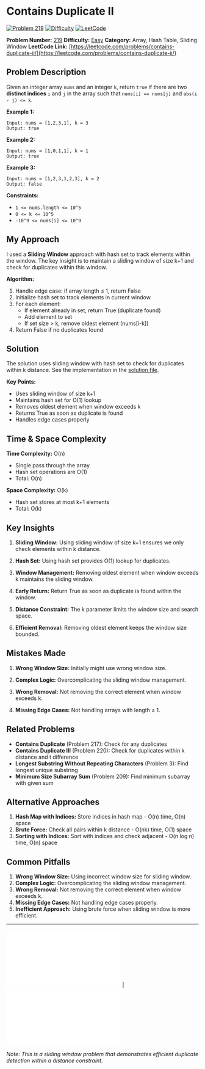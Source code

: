 # Contains Duplicate II

[![Problem 219](https://img.shields.io/badge/Problem-219-blue?style=for-the-badge&logo=leetcode)](https://leetcode.com/problems/contains-duplicate-ii/)
[![Difficulty](https://img.shields.io/badge/Difficulty-Easy-green?style=for-the-badge)](https://leetcode.com/problemset/?difficulty=EASY)
[![LeetCode](https://img.shields.io/badge/LeetCode-View%20Problem-orange?style=for-the-badge&logo=leetcode)](https://leetcode.com/problems/contains-duplicate-ii/)

**Problem Number:** [219](https://leetcode.com/problems/contains-duplicate-ii/)
**Difficulty:** [Easy](https://leetcode.com/problemset/?difficulty=EASY)
**Category:** Array, Hash Table, Sliding Window
**LeetCode Link:** [https://leetcode.com/problems/contains-duplicate-ii/](https://leetcode.com/problems/contains-duplicate-ii/)

## Problem Description

Given an integer array `nums` and an integer `k`, return `true` if there are two **distinct indices** `i` and `j` in the array such that `nums[i] == nums[j]` and `abs(i - j) <= k`.

**Example 1:**
```
Input: nums = [1,2,3,1], k = 3
Output: true
```

**Example 2:**
```
Input: nums = [1,0,1,1], k = 1
Output: true
```

**Example 3:**
```
Input: nums = [1,2,3,1,2,3], k = 2
Output: false
```

**Constraints:**
- `1 <= nums.length <= 10^5`
- `0 <= k <= 10^5`
- `-10^9 <= nums[i] <= 10^9`

## My Approach

I used a **Sliding Window** approach with hash set to track elements within the window. The key insight is to maintain a sliding window of size k+1 and check for duplicates within this window.

**Algorithm:**
1. Handle edge case: if array length ≤ 1, return False
2. Initialize hash set to track elements in current window
3. For each element:
   - If element already in set, return True (duplicate found)
   - Add element to set
   - If set size > k, remove oldest element (nums[i-k])
4. Return False if no duplicates found

## Solution

The solution uses sliding window with hash set to check for duplicates within k distance. See the implementation in the [solution file](../exercises/219.contains-duplicate-ii.py).

**Key Points:**
- Uses sliding window of size k+1
- Maintains hash set for O(1) lookup
- Removes oldest element when window exceeds k
- Returns True as soon as duplicate is found
- Handles edge cases properly

## Time & Space Complexity

**Time Complexity:** O(n)
- Single pass through the array
- Hash set operations are O(1)
- Total: O(n)

**Space Complexity:** O(k)
- Hash set stores at most k+1 elements
- Total: O(k)

## Key Insights

1. **Sliding Window:** Using sliding window of size k+1 ensures we only check elements within k distance.

2. **Hash Set:** Using hash set provides O(1) lookup for duplicates.

3. **Window Management:** Removing oldest element when window exceeds k maintains the sliding window.

4. **Early Return:** Return True as soon as duplicate is found within the window.

5. **Distance Constraint:** The k parameter limits the window size and search space.

6. **Efficient Removal:** Removing oldest element keeps the window size bounded.

## Mistakes Made

1. **Wrong Window Size:** Initially might use wrong window size.

2. **Complex Logic:** Overcomplicating the sliding window management.

3. **Wrong Removal:** Not removing the correct element when window exceeds k.

4. **Missing Edge Cases:** Not handling arrays with length ≤ 1.

## Related Problems

- **Contains Duplicate** (Problem 217): Check for any duplicates
- **Contains Duplicate III** (Problem 220): Check for duplicates within k distance and t difference
- **Longest Substring Without Repeating Characters** (Problem 3): Find longest unique substring
- **Minimum Size Subarray Sum** (Problem 209): Find minimum subarray with given sum

## Alternative Approaches

1. **Hash Map with Indices:** Store indices in hash map - O(n) time, O(n) space
2. **Brute Force:** Check all pairs within k distance - O(nk) time, O(1) space
3. **Sorting with Indices:** Sort with indices and check adjacent - O(n log n) time, O(n) space

## Common Pitfalls

1. **Wrong Window Size:** Using incorrect window size for sliding window.
2. **Complex Logic:** Overcomplicating the sliding window management.
3. **Wrong Removal:** Not removing the correct element when window exceeds k.
4. **Missing Edge Cases:** Not handling edge cases properly.
5. **Inefficient Approach:** Using brute force when sliding window is more efficient.

---

[![Back to Index](../../README.md#-problem-index)](../../README.md#-problem-index) | [![View Solution](../exercises/219.contains-duplicate-ii.py)](../exercises/219.contains-duplicate-ii.py)

*Note: This is a sliding window problem that demonstrates efficient duplicate detection within a distance constraint.*
